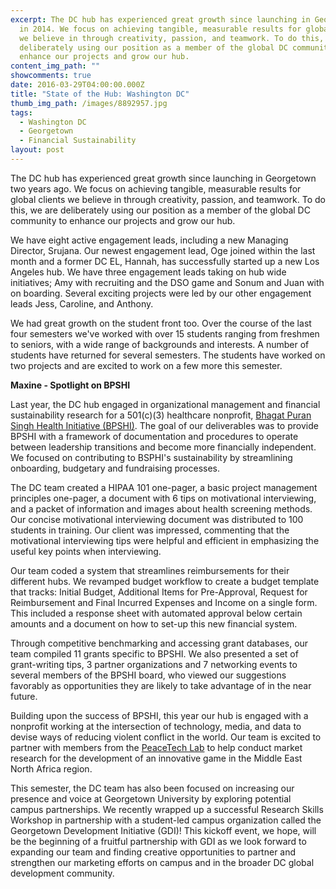 ```yaml
---
excerpt: The DC hub has experienced great growth since launching in Georgetown
  in 2014. We focus on achieving tangible, measurable results for global clients
  we believe in through creativity, passion, and teamwork. To do this, we are
  deliberately using our position as a member of the global DC community to
  enhance our projects and grow our hub.
content_img_path: ""
showcomments: true
date: 2016-03-29T04:00:00.000Z
title: "State of the Hub: Washington DC"
thumb_img_path: /images/8892957.jpg
tags:
  - Washington DC
  - Georgetown
  - Financial Sustainability
layout: post
---
```

The DC hub has experienced great growth since launching in Georgetown two years ago. We focus on achieving tangible, measurable results for global clients we believe in through creativity, passion, and teamwork. To do this, we are deliberately using our position as a member of the global DC community to enhance our projects and grow our hub.

We have eight active engagement leads, including a new Managing Director, Srujana. Our newest engagement lead, Oge joined within the last month and a former DC EL, Hannah, has successfully started up a new Los Angeles hub. We have three engagement leads taking on hub wide initiatives; Amy with recruiting and the DSO game and Sonum and Juan with on boarding. Several exciting projects were led by our other engagement leads Jess, Caroline, and Anthony.

We had great growth on the student front too. Over the course of the last four semesters we've worked with over 15 students ranging from freshmen to seniors, with a wide range of backgrounds and interests. A number of students have returned for several semesters. The students have worked on two projects and are excited to work on a few more this semester. 

**Maxine - Spotlight on BPSHI**

Last year, the DC hub engaged in organizational management and financial sustainability research for a 501(c)(3) healthcare nonprofit, [Bhagat Puran Singh Health Initiative (BPSHI)](http://bpshi.com/). The goal of our deliverables was to provide BPSHI with a framework of documentation and procedures to operate between leadership transitions and become more financially independent. We focused on contributing to BSPHI's sustainability by streamlining onboarding, budgetary and fundraising processes.

The DC team created a HIPAA 101 one-pager, a basic project management principles one-pager, a document with 6 tips on motivational interviewing, and a packet of information and images about health screening methods. Our concise motivational interviewing document was distributed to 100 students in training. Our client was impressed, commenting that the motivational interviewing tips were helpful and efficient in emphasizing the useful key points when interviewing.

Our team coded a system that streamlines reimbursements for their different hubs. We revamped budget workflow to create a budget template that tracks: Initial Budget, Additional Items for Pre-Approval, Request for Reimbursement and Final Incurred Expenses and Income on a single form. This included a response sheet with automated approval below certain amounts and a document on how to set-up this new financial system.

Through competitive benchmarking and accessing grant databases, our team compiled 11 grants specific to BPSHI. We also presented a set of grant-writing tips, 3 partner organizations and 7 networking events to several members of the BPSHI board, who viewed our suggestions favorably as opportunities they are likely to take advantage of in the near future.

Building upon the success of BPSHI, this year our hub is engaged with a nonprofit working at the intersection of technology, media, and data to devise ways of reducing violent conflict in the world. Our team is excited to partner with members from the [PeaceTech Lab](http://www.usip.org/programs/projects/the-peacetech-lab) to help conduct market research for the development of an innovative game in the Middle East North Africa region.

This semester, the DC team has also been focused on increasing our presence and voice at Georgetown University by exploring potential campus partnerships. We recently wrapped up a successful Research Skills Workshop in partnership with a student-led campus organization called the Georgetown Development Initiative (GDI)! This kickoff event, we hope, will be the beginning of a fruitful partnership with GDI as we look forward to expanding our team and finding creative opportunities to partner and strengthen our marketing efforts on campus and in the broader DC global development community.